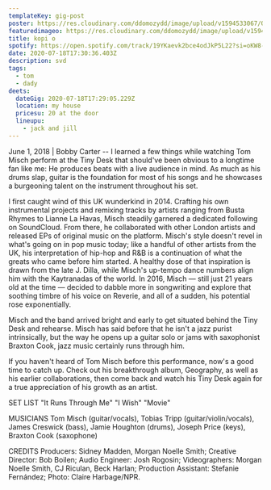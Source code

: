 ```yaml
---
templateKey: gig-post
poster: https://res.cloudinary.com/ddomozydd/image/upload/v1594533067/QQBorder_xdalsj.png
featuredimageo: https://res.cloudinary.com/ddomozydd/image/upload/v1594533307/ta13oo_loqfi5.jpg
title: kopi o
spotify: https://open.spotify.com/track/19YKaevk2bce4odJkP5L22?si=oKW8-ReUSuuzB40VxaiTFQ
date: 2020-07-18T17:30:36.403Z
description: svd
tags:
  - tom
  - dady
deets:
  dateGig: 2020-07-18T17:29:05.229Z
  location: my house
  pricesu: 20 at the door
  lineupu:
    - jack and jill
---
```

June 1, 2018 | Bobby Carter -- I learned a few things while watching Tom
 Misch perform at the Tiny Desk that should've been obvious to a 
longtime fan like me: He produces beats with a live audience in mind. As
 much as his drums slap, guitar is the foundation for most of his songs 
and he showcases a burgeoning talent on the instrument throughout his 
set.

I first caught wind of this UK wunderkind in 2014. Crafting his own 
instrumental projects and remixing tracks by artists ranging from Busta 
Rhymes to Lianne La Havas, Misch steadily garnered a dedicated following
 on SoundCloud. From there, he collaborated with other London artists 
and released EPs of original music on the platform. Misch's style 
doesn't revel in what's going on in pop music today; like a handful of 
other artists from the UK, his interpretation of hip-hop and R&B is a
 continuation of what the greats who came before him started. A healthy 
dose of that inspiration is drawn from the late J. Dilla, while Misch's 
up-tempo dance numbers align him with the Kaytranadas of the world. In 
2016, Misch — still just 21 years old at the time — decided to dabble 
more in songwriting and explore that soothing timbre of his voice on 
Reverie, and all of a sudden, his potential rose exponentially.

Misch and the band arrived bright and early to get situated behind the 
Tiny Desk and rehearse. Misch has said before that he isn't a jazz 
purist intrinsically, but the way he opens up a guitar solo or jams with
 saxophonist Braxton Cook, jazz music certainly runs through him.

If you haven't heard of Tom Misch before this performance, now's a good 
time to catch up. Check out his breakthrough album, Geography, as well 
as his earlier collaborations, then come back and watch his Tiny Desk 
again for a true appreciation of his growth as an artist.

SET LIST
"It Runs Through Me"
"I Wish"
"Movie"

MUSICIANS
Tom Misch (guitar/vocals), Tobias Tripp (guitar/violin/vocals), James 
Creswick (bass), Jamie Houghton (drums), Joseph Price (keys), Braxton 
Cook (saxophone)

CREDITS
Producers: Sidney Madden, Morgan Noelle Smith; Creative Director: Bob 
Boilen; Audio Engineer: Josh Rogosin; Videographers: Morgan Noelle 
Smith, CJ Riculan, Beck Harlan; Production Assistant: Stefanie 
Fernández; Photo: Claire Harbage/NPR.